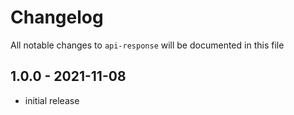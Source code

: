 # Changelog

All notable changes to `api-response` will be documented in this file

## 1.0.0 - 2021-11-08

- initial release
